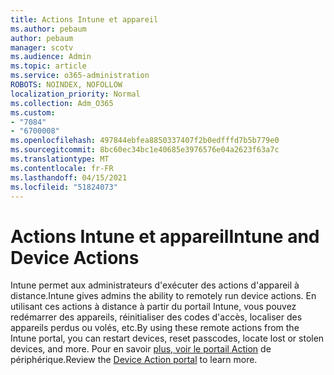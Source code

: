 ```yaml
---
title: Actions Intune et appareil
ms.author: pebaum
author: pebaum
manager: scotv
ms.audience: Admin
ms.topic: article
ms.service: o365-administration
ROBOTS: NOINDEX, NOFOLLOW
localization_priority: Normal
ms.collection: Adm_O365
ms.custom:
- "7084"
- "6700008"
ms.openlocfilehash: 497844ebfea8850337407f2b0edfffd7b5b779e0
ms.sourcegitcommit: 8bc60ec34bc1e40685e3976576e04a2623f63a7c
ms.translationtype: MT
ms.contentlocale: fr-FR
ms.lasthandoff: 04/15/2021
ms.locfileid: "51824073"
---
```

# <a name="intune-and-device-actions"></a><span data-ttu-id="354b0-102">Actions Intune et appareil</span><span class="sxs-lookup"><span data-stu-id="354b0-102">Intune and Device Actions</span></span>

<span data-ttu-id="354b0-103">Intune permet aux administrateurs d'exécuter des actions d'appareil à distance.</span><span class="sxs-lookup"><span data-stu-id="354b0-103">Intune gives admins the ability to remotely run device actions.</span></span> <span data-ttu-id="354b0-104">En utilisant ces actions à distance à partir du portail Intune, vous pouvez redémarrer des appareils, réinitialiser des codes d'accès, localiser des appareils perdus ou volés, etc.</span><span class="sxs-lookup"><span data-stu-id="354b0-104">By using these remote actions from the Intune portal, you can restart devices, reset passcodes, locate lost or stolen devices, and more.</span></span> <span data-ttu-id="354b0-105">Pour en savoir [plus, voir le portail Action](https://docs.microsoft.com/mem/intune/remote-actions/) de périphérique.</span><span class="sxs-lookup"><span data-stu-id="354b0-105">Review the [Device Action portal](https://docs.microsoft.com/mem/intune/remote-actions/) to learn more.</span></span>
